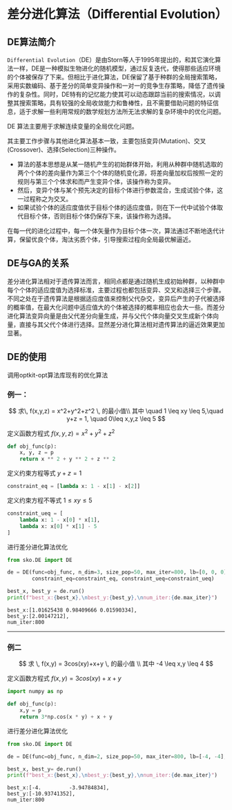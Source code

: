 # 差分进化算法（Differential Evolution）

## DE算法简介

`Differential Evolution`（DE）是由Storn等人于1995年提出的，和其它演化算法一样，DE是一种模拟生物进化的随机模型，通过反复迭代，使得那些适应环境的个体被保存了下来。但相比于进化算法，DE保留了基于种群的全局搜索策略，采用实数编码、基于差分的简单变异操作和一对一的竞争生存策略，降低了遗传操作的复杂性。同时，DE特有的记忆能力使其可以动态跟踪当前的搜索情况，以调整其搜索策略，具有较强的全局收敛能力和鲁棒性，且不需要借助问题的特征信息，适于求解一些利用常规的数学规划方法所无法求解的复杂环境中的优化问题。

DE 算法主要用于求解连续变量的全局优化问题。

其主要工作步骤与其他进化算法基本一致，主要包括变异(Mutation)、交叉(Crossover)、选择(Selection)三种操作。

- 算法的基本思想是从某一随机产生的初始群体开始，利用从种群中随机选取的两个个体的差向量作为第三个个体的随机变化源，将差向量加权后按照一定的规则与第三个个体求和而产生变异个体，该操作称为变异。
- 然后，变异个体与某个预先决定的目标个体进行参数混合，生成试验个体，这一过程称之为交叉。
- 如果试验个体的适应度值优于目标个体的适应度值，则在下一代中试验个体取代目标个体，否则目标个体仍保存下来，该操作称为选择。

在每一代的进化过程中，每一个体矢量作为目标个体一次，算法通过不断地迭代计算，保留优良个体，淘汰劣质个体，引导搜索过程向全局最优解逼近。

## DE与GA的关系

差分进化算法相对于遗传算法而言，相同点都是通过随机生成初始种群，以种群中每个个体的适应度值为选择标准，主要过程也都包括变异、交叉和选择三个步骤。不同之处在于遗传算法是根据适应度值来控制父代杂交，变异后产生的子代被选择的概率值，在最大化问题中适应值大的个体被选择的概率相应也会大一些。而差分进化算法变异向量是由父代差分向量生成，并与父代个体向量交叉生成新个体向量，直接与其父代个体进行选择。显然差分进化算法相对遗传算法的逼近效果更加显著。

## DE的使用
调用optkit-opt算法库现有的优化算法

### 例一：
$$
求\, f(x,y,z) = x^2+y^2+z^2 \, 的最小值\\
其中 \quad 1 \leq xy \leq 5,\quad y+z = 1, \quad 0\leq x,y,z \leq 5
$$

定义函数方程式 $f(x,y,z) = x^2+y^2+z^2$


```python
def obj_func(p):
    x, y, z = p
    return x ** 2 + y ** 2 + z ** 2
```

定义约束方程等式 $y+z=1$


```python
constraint_eq = [lambda x: 1 - x[1] - x[2]]
```

定义约束方程不等式 $1 \leq xy \leq 5$


```python
constraint_ueq = [
    lambda x: 1 - x[0] * x[1],
    lambda x: x[0] * x[1] - 5
]
```

进行差分进化算法优化


```python
from sko.DE import DE

de = DE(func=obj_func, n_dim=3, size_pop=50, max_iter=800, lb=[0, 0, 0], ub=[5, 5, 5],
        constraint_eq=constraint_eq, constraint_ueq=constraint_ueq)

best_x, best_y = de.run()
print(f"best_x:{best_x},\nbest_y:{best_y},\nnum_iter:{de.max_iter}")
```

    best_x:[1.01625438 0.98409666 0.01590334],
    best_y:[2.00147212],
    num_iter:800
    

------

### 例二
$$
求 \, f(x,y) = 3cos(xy)+x+y \, 的最小值 \\
其中 -4 \leq x,y \leq 4
$$

定义函数方程式 $f(x,y)=3cos(xy)+x+y$


```python
import numpy as np

def obj_func(p):
    x,y = p
    return 3*np.cos(x * y) + x + y
```

进行差分进化算法优化


```python
from sko.DE import DE

de = DE(func=obj_func, n_dim=2, size_pop=50, max_iter=800, lb=[-4, -4], ub=[4, 4])

best_x, best_y= de.run()
print(f"best_x:{best_x},\nbest_y:{best_y},\nnum_iter:{de.max_iter}")
```

    best_x:[-4.         -3.94784834],
    best_y:[-10.93741352],
    num_iter:800
    
